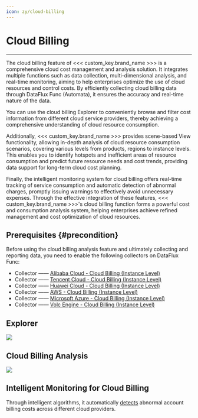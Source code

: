```yaml
---
icon: zy/cloud-billing
---
```


# Cloud Billing
---

The cloud billing feature of <<< custom_key.brand_name >>> is a comprehensive cloud cost management and analysis solution. It integrates multiple functions such as data collection, multi-dimensional analysis, and real-time monitoring, aiming to help enterprises optimize the use of cloud resources and control costs. By efficiently collecting cloud billing data through DataFlux Func (Automata), it ensures the accuracy and real-time nature of the data.

You can use the cloud billing Explorer to conveniently browse and filter cost information from different cloud service providers, thereby achieving a comprehensive understanding of cloud resource consumption.

Additionally, <<< custom_key.brand_name >>> provides scene-based View functionality, allowing in-depth analysis of cloud resource consumption scenarios, covering various levels from products, regions to instance levels. This enables you to identify hotspots and inefficient areas of resource consumption and predict future resource needs and cost trends, providing data support for long-term cloud cost planning.

Finally, the intelligent monitoring system for cloud billing offers real-time tracking of service consumption and automatic detection of abnormal charges, promptly issuing warnings to effectively avoid unnecessary expenses. Through the effective integration of these features, <<< custom_key.brand_name >>>'s cloud billing function forms a powerful cost and consumption analysis system, helping enterprises achieve refined management and cost optimization of cloud resources.

## Prerequisites {#precondition}

Before using the cloud billing analysis feature and ultimately collecting and reporting data, you need to enable the following collectors on DataFlux Func:

- Collector —— [Alibaba Cloud - Cloud Billing (Instance Level)](https://func.guance.com/doc/script-market-guance-aliyun-billing-by-instance/)
- Collector —— [Tencent Cloud - Cloud Billing (Instance Level)](https://func.guance.com/doc/script-market-guance-tencentcloud-billing-by-instance/)
- Collector —— [Huawei Cloud - Cloud Billing (Instance Level)](https://func.guance.com/doc/script-market-guance-huaweicloud-billing-by-instance/)
- Collector —— [AWS - Cloud Billing (Instance Level)](https://func.guance.com/doc/script-market-guance-aws-billing-by-instance/)
- Collector —— [Microsoft Azure - Cloud Billing (Instance Level)](https://func.guance.com/doc/script-market-guance-azure-billing-by-instance/)
- Collector —— [Volc Engine - Cloud Billing (Instance Level)](https://func.guance.com/doc/script-market-guance-volcengine-billing-by-instance/)

## Explorer

![](img/bill-intelligent-detection-2.png)

## Cloud Billing Analysis

![](img/bill-intelligent-detection-3.png)

## Intelligent Monitoring for Cloud Billing

Through intelligent algorithms, it automatically [detects](../monitoring/intelligent-monitoring/cloud-bill-detection.md) abnormal account billing costs across different cloud providers.